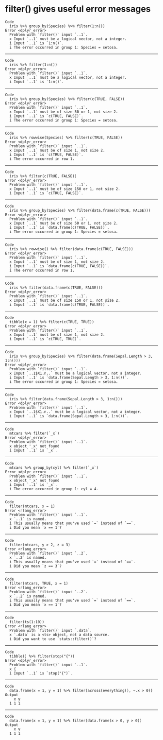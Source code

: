 # filter() gives useful error messages

    Code
      iris %>% group_by(Species) %>% filter(1:n())
    Error <dplyr_error>
      Problem with `filter()` input `..1`.
      x Input `..1` must be a logical vector, not a integer.
      i Input `..1` is `1:n()`.
      i The error occurred in group 1: Species = setosa.

---

    Code
      iris %>% filter(1:n())
    Error <dplyr_error>
      Problem with `filter()` input `..1`.
      x Input `..1` must be a logical vector, not a integer.
      i Input `..1` is `1:n()`.

---

    Code
      iris %>% group_by(Species) %>% filter(c(TRUE, FALSE))
    Error <dplyr_error>
      Problem with `filter()` input `..1`.
      x Input `..1` must be of size 50 or 1, not size 2.
      i Input `..1` is `c(TRUE, FALSE)`.
      i The error occurred in group 1: Species = setosa.

---

    Code
      iris %>% rowwise(Species) %>% filter(c(TRUE, FALSE))
    Error <dplyr_error>
      Problem with `filter()` input `..1`.
      x Input `..1` must be of size 1, not size 2.
      i Input `..1` is `c(TRUE, FALSE)`.
      i The error occurred in row 1.

---

    Code
      iris %>% filter(c(TRUE, FALSE))
    Error <dplyr_error>
      Problem with `filter()` input `..1`.
      x Input `..1` must be of size 150 or 1, not size 2.
      i Input `..1` is `c(TRUE, FALSE)`.

---

    Code
      iris %>% group_by(Species) %>% filter(data.frame(c(TRUE, FALSE)))
    Error <dplyr_error>
      Problem with `filter()` input `..1`.
      x Input `..1` must be of size 50 or 1, not size 2.
      i Input `..1` is `data.frame(c(TRUE, FALSE))`.
      i The error occurred in group 1: Species = setosa.

---

    Code
      iris %>% rowwise() %>% filter(data.frame(c(TRUE, FALSE)))
    Error <dplyr_error>
      Problem with `filter()` input `..1`.
      x Input `..1` must be of size 1, not size 2.
      i Input `..1` is `data.frame(c(TRUE, FALSE))`.
      i The error occurred in row 1.

---

    Code
      iris %>% filter(data.frame(c(TRUE, FALSE)))
    Error <dplyr_error>
      Problem with `filter()` input `..1`.
      x Input `..1` must be of size 150 or 1, not size 2.
      i Input `..1` is `data.frame(c(TRUE, FALSE))`.

---

    Code
      tibble(x = 1) %>% filter(c(TRUE, TRUE))
    Error <dplyr_error>
      Problem with `filter()` input `..1`.
      x Input `..1` must be of size 1, not size 2.
      i Input `..1` is `c(TRUE, TRUE)`.

---

    Code
      iris %>% group_by(Species) %>% filter(data.frame(Sepal.Length > 3, 1:n()))
    Error <dplyr_error>
      Problem with `filter()` input `..1`.
      x Input `..1$X1.n..` must be a logical vector, not a integer.
      i Input `..1` is `data.frame(Sepal.Length > 3, 1:n())`.
      i The error occurred in group 1: Species = setosa.

---

    Code
      iris %>% filter(data.frame(Sepal.Length > 3, 1:n()))
    Error <dplyr_error>
      Problem with `filter()` input `..1`.
      x Input `..1$X1.n..` must be a logical vector, not a integer.
      i Input `..1` is `data.frame(Sepal.Length > 3, 1:n())`.

---

    Code
      mtcars %>% filter(`_x`)
    Error <dplyr_error>
      Problem with `filter()` input `..1`.
      x object '_x' not found
      i Input `..1` is `_x`.

---

    Code
      mtcars %>% group_by(cyl) %>% filter(`_x`)
    Error <dplyr_error>
      Problem with `filter()` input `..1`.
      x object '_x' not found
      i Input `..1` is `_x`.
      i The error occurred in group 1: cyl = 4.

---

    Code
      filter(mtcars, x = 1)
    Error <rlang_error>
      Problem with `filter()` input `..1`.
      x `..1` is named.
      i This usually means that you've used `=` instead of `==`.
      i Did you mean `x == 1`?

---

    Code
      filter(mtcars, y > 2, z = 3)
    Error <rlang_error>
      Problem with `filter()` input `..2`.
      x `..2` is named.
      i This usually means that you've used `=` instead of `==`.
      i Did you mean `z == 3`?

---

    Code
      filter(mtcars, TRUE, x = 1)
    Error <rlang_error>
      Problem with `filter()` input `..2`.
      x `..2` is named.
      i This usually means that you've used `=` instead of `==`.
      i Did you mean `x == 1`?

---

    Code
      filter(ts(1:10))
    Error <rlang_error>
      Problem with `filter()` input `.data`.
      x `.data` is a <ts> object, not a data source.
      i Did you want to use `stats::filter()`?

---

    Code
      tibble() %>% filter(stop("{"))
    Error <dplyr_error>
      Problem with `filter()` input `..1`.
      x {
      i Input `..1` is `stop("{")`.

---

    Code
      data.frame(x = 1, y = 1) %>% filter(across(everything(), ~.x > 0))
    Output
        x y
      1 1 1

---

    Code
      data.frame(x = 1, y = 1) %>% filter(data.frame(x > 0, y > 0))
    Output
        x y
      1 1 1

